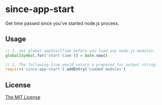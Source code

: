 # since-app-start

Get time passed since you've started node.js process.

## Usage

```javascript
// 1. Set global.appStartTime before you load any node.js modules.
global[Symbol.for('start-time')] = Date.now()

// 2. The following line would return a prepared for output string.
require('since-app-start').addEntry('Loaded modules')
```

## License

[The MIT License](https://raw.githubusercontent.com/paulmillr/mit/master/README.md)
